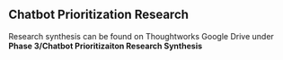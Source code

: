 ## Chatbot Prioritization Research

Research synthesis can be found on Thoughtworks Google Drive under **Phase 3/Chatbot Prioritizaiton Research Synthesis**
